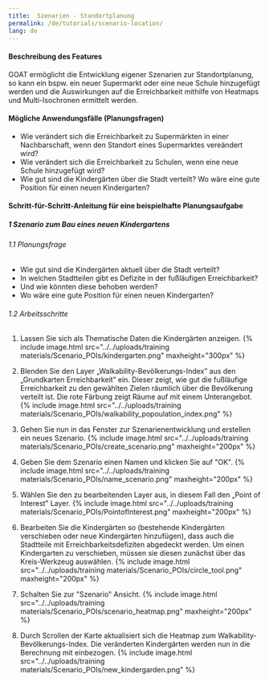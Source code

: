 ```yaml
---
title:  Szenarien - Standortplanung
permalink: /de/tutorials/scenario-location/
lang: de
---
```


#### Beschreibung des Features
GOAT ermöglicht die Entwicklung eigener Szenarien zur Standortplanung, so kann ein bspw. ein neuer Supermarkt oder eine neue Schule hinzugefügt werden und die Auswirkungen auf die Erreichbarkeit mithilfe von Heatmaps und Multi-Isochronen ermittelt werden. 

#### Mögliche Anwendungsfälle (Planungsfragen)
- Wie verändert sich die Erreichbarkeit zu Supermärkten in einer Nachbarschaft, wenn den Standort eines Supermarktes vereändert wird?
- Wie verändert sich die Erreichbarkeit zu Schulen, wenn eine neue Schule hinzugefügt wird?
- Wie gut sind die Kindergärten über die Stadt verteilt? Wo wäre eine gute Position für einen neuen Kindergarten? 


#### Schritt-für-Schritt-Anleitung für eine beispielhafte Planungsaufgabe
##### 1 Szenario zum Bau eines neuen Kindergartens
###### 1.1 Planungsfrage
- Wie gut sind die Kindergärten aktuell über die Stadt verteilt? 
- In welchen Stadtteilen gibt es Defizite in der fußläufigen Erreichbarkeit? 
- Und wie könnten diese behoben werden?
- Wo wäre eine gute Position für einen neuen Kindergarten? 


###### 1.2 Arbeitsschritte
1. Lassen Sie sich als Thematische Daten die Kindergärten anzeigen.  {% include image.html src="../../uploads/training materials/Scenario_POIs/kindergarten.png" maxheight="300px"  %}

2. Blenden Sie den Layer „Walkability-Bevölkerungs-Index” aus den „Grundkarten Erreichbarkeit” ein. Dieser zeigt, wie gut die fußläufige Erreichbarkeit zu den gewählten Zielen räumlich über die Bevölkerung verteilt ist. Die rote Färbung zeigt Räume auf mit einem Unterangebot.  {% include image.html src="../../uploads/training materials/Scenario_POIs/walkability_popoulation_index.png"  %}

3. Gehen Sie nun in das Fenster zur Szenarienentwicklung und erstellen ein neues Szenario.  {% include image.html src="../../uploads/training materials/Scenario_POIs/create_scenario.png" maxheight="200px" %}

4. Geben Sie dem Szenario einen Namen und klicken Sie auf "OK".  {% include image.html src="../../uploads/training materials/Scenario_POIs/name_scenario.png" maxheight="200px" %}

5. Wählen Sie den zu bearbeitenden Layer aus, in diesem Fall den „Point of Interest” Layer.  {% include image.html src="../../uploads/training materials/Scenario_POIs/PointofInterest.png" maxheight="200px" %}

6. Bearbeiten Sie die Kindergärten so (bestehende Kindergärten verschieben oder neue Kindergärten hinzufügen), dass auch die Stadtteile mit Erreichbarkeitsdefiziten abgedeckt werden. Um einen Kindergarten zu verschieben, müssen sie diesen zunächst über das Kreis-Werkzeug auswählen.  {% include image.html src="../../uploads/training materials/Scenario_POIs/circle_tool.png" maxheight="200px" %}

7. Schalten Sie zur "Szenario" Ansicht.  {% include image.html src="../../uploads/training materials/Scenario_POIs/scenario_heatmap.png" maxheight="200px" %}

8. Durch Scrollen der Karte aktualisiert sich die Heatmap zum Walkability-Bevölkerungs-Index. Die veränderten Kindergärten werden nun in die Berechnung mit einbezogen.  {% include image.html src="../../uploads/training materials/Scenario_POIs/new_kindergarden.png"  %}
